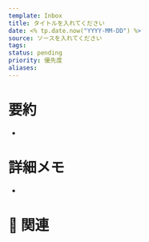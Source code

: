 ```yaml
---
template: Inbox
title: タイトルを入れてください
date: <% tp.date.now("YYYY-MM-DD") %>
source: ソースを入れてください
tags: 
status: pending
priority: 優先度
aliases:
---
```


# 要約
- 

# 詳細メモ
- 

# 🔗 関連
